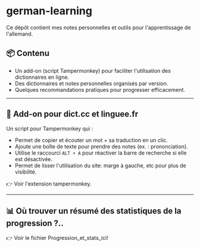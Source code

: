 # german-learning

Ce dépôt contient mes notes personnelles et outils pour l'apprentissage de l'allemand.

## 📦 Contenu

- Un add-on (script Tampermonkey) pour faciliter l'utilisation des dictionnaires en ligne.
- Des dictionnaires et notes personnelles organisés par version.
- Quelques recommandations pratiques pour progresser efficacement.

---

## 🧩 Add-on pour dict.cc et linguee.fr

Un script pour Tampermonkey qui :

- Permet de copier et écouter un mot + sa traduction en un clic.
- Ajoute une boîte de texte pour prendre des notes (ex. : prononciation).
- Utilise le raccourci `ALT + A` pour réactiver la barre de recherche si elle est désactivée.
- Permet de lisser l'utilisation du site: marge à gauche, etc pour plus de visibilité.

👉 Voir l'extension tampermonkey.

---

## 📊 Où trouver un résumé des statistiques de la progression ?.. 

👉 Voir le fichier Progression_et_stats_ici!
